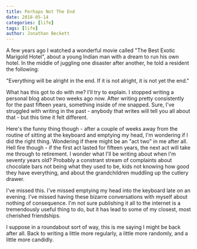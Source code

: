```yaml
---
title: Perhaps Not The End
date: 2018-05-14
categories: [life]
tags: [life]
author: Jonathan Beckett
---
```


A few years ago I watched a wonderful movie called "The Best Exotic Marigold Hotel", about a young Indian man with a dream to run his own hotel. In the middle of juggling one disaster after another, he told a resident the following:

"Everything will be alright in the end. If it is not alright, it is not yet the end."

What has this got to do with me? I'll try to explain. I stopped writing a personal blog about two weeks ago now. After writing pretty consistently for the past fifteen years, something inside of me snapped. Sure, I've struggled with writing in the past - anybody that writes will tell you all about that - but this time it felt different.

Here's the funny thing though - after a couple of weeks away from the routine of sitting at the keyboard and emptying my head, I'm wondering if I did the right thing. Wondering if there might be an "act two" in me after all. Hell fire though - if the first act lasted for fifteen years, the next act will take me through to retirement. I wonder what I'll be writing about when I'm seventy years old? Probably a constrant stream of complaints about chocolate bars not being what they used to be, kids not knowing how good they have everything, and about the grandchildren muddling up the cutlery drawer.

I've missed this. I've missed emptying my head into the keyboard late on an evening. I've missed having these bizarre conversations with myself about nothing of consequence. I'm not sure publishing it all to the internet is a tremendously useful thing to do, but it has lead to some of my closest, most cherished friendships.

I suppose in a roundabout sort of way, this is me saying I might be back after all. Back to writing a little more regularly, a little more randomly, and a little more candidly.